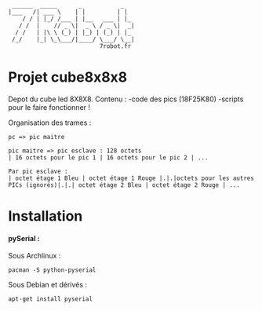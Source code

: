      ______  _____      _           _
    |___   /| ___ \    | |         | |
        / / | |_/ /___ | |__   ___ | |_
       / /  |    // _ \|  _ \ / _ \|  _|
      / /   | |\ \ (_) | |_) | (_) | |_
     /_/    |_| \_\___/|____/ \___/ \__|
                              7robot.fr

Projet cube8x8x8
================
Depot du cube led 8X8X8.
Contenu :
-code des pics (18F25K80)
-scripts pour le faire fonctionner !






Organisation des trames :

	pc => pic maitre 

	pic maitre => pic esclave : 128 octets
	| 16 octets pour le pic 1 | 16 octets pour le pic 2 | ...

	Par pic esclave :
	| octet étage 1 Bleu | octet étage 1 Rouge |.|.|octets pour les autres PICs (ignorés)|.|.| octet étage 2 Bleu | octet étage 2 Rouge | ...

Installation
=======

#### pySerial :

Sous Archlinux :

	pacman -S python-pyserial

Sous Debian et dérivés :

	apt-get install pyserial
